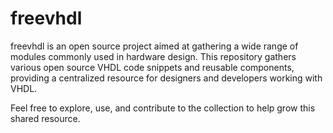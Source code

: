 # freevhdl

 freevhdl is an open source project aimed at gathering a wide range of modules commonly used in hardware design. This repository gathers various open source VHDL code snippets and reusable components, providing a centralized resource for designers and developers working with VHDL.

Feel free to explore, use, and contribute to the collection to help grow this shared resource.
